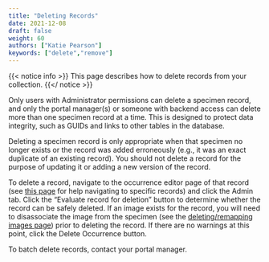 ```yaml
---
title: "Deleting Records"
date: 2021-12-08
draft: false
weight: 60
authors: ["Katie Pearson"]
keywords: ["delete","remove"]
---
```


{{< notice info >}}
  This page describes how to delete records from your collection.
{{</ notice >}}

Only users with Administrator permissions can delete a specimen record, and only the portal manager(s) or someone with backend access can delete more than one specimen record at a time. This is designed to protect data integrity, such as GUIDs and links to other tables in the database.

Deleting a specimen record is only appropriate when that specimen no longer exists or the record was added erroneously (e.g., it was an exact duplicate of an existing record). You should not delete a record for the purpose of updating it or adding a new version of the record.

To delete a record, navigate to the occurrence editor page of that record (see [this page](https://biokic.github.io/symbiota-docs/editor/edit/) for help navigating to specific records) and click the Admin tab. Click the “Evaluate record for deletion” button to determine whether the record can be safely deleted. If an image exists for the record, you will need to disassociate the image from the specimen (see the [deleting/remapping images page](https://biokic.github.io/symbiota-docs/editor/images/delete/)) prior to deleting the record. If there are no warnings at this point, click the Delete Occurrence button.

To batch delete records, contact your portal manager.